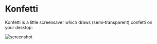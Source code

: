 Konfetti
========
Konfetti is a little screensaver which draws (semi-transparent) confetti on your desktop:

![screenshot](https://github.com/nishanth1232/Konfetti/blob/master/images/screenshot.png)
